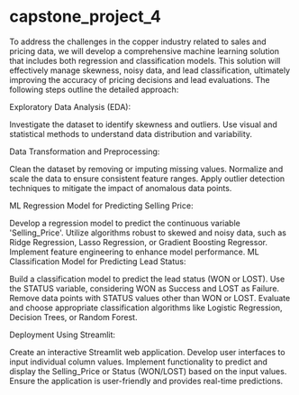 # capstone_project_4

To address the challenges in the copper industry related to sales and pricing data, we will develop a comprehensive machine learning solution that includes both regression and classification models. This solution will effectively manage skewness, noisy data, and lead classification, ultimately improving the accuracy of pricing decisions and lead evaluations. The following steps outline the detailed approach:

Exploratory Data Analysis (EDA):

Investigate the dataset to identify skewness and outliers.
Use visual and statistical methods to understand data distribution and variability.


Data Transformation and Preprocessing:

Clean the dataset by removing or imputing missing values.
Normalize and scale the data to ensure consistent feature ranges.
Apply outlier detection techniques to mitigate the impact of anomalous data points.


ML Regression Model for Predicting Selling Price:

Develop a regression model to predict the continuous variable 'Selling_Price'.
Utilize algorithms robust to skewed and noisy data, such as Ridge Regression, Lasso Regression, or Gradient Boosting Regressor.
Implement feature engineering to enhance model performance.
ML Classification Model for Predicting Lead Status:



Build a classification model to predict the lead status (WON or LOST).
Use the STATUS variable, considering WON as Success and LOST as Failure.
Remove data points with STATUS values other than WON or LOST.
Evaluate and choose appropriate classification algorithms like Logistic Regression, Decision Trees, or Random Forest.


Deployment Using Streamlit:

Create an interactive Streamlit web application.
Develop user interfaces to input individual column values.
Implement functionality to predict and display the Selling_Price or Status (WON/LOST) based on the input values.
Ensure the application is user-friendly and provides real-time predictions.
